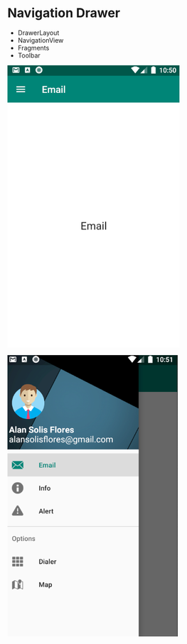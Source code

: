 # Navigation Drawer

* DrawerLayout
* NavigationView
* Fragments
* Toolbar

![Toolbar and fragment](home.png)

![Navigation fragment](navigation.png)